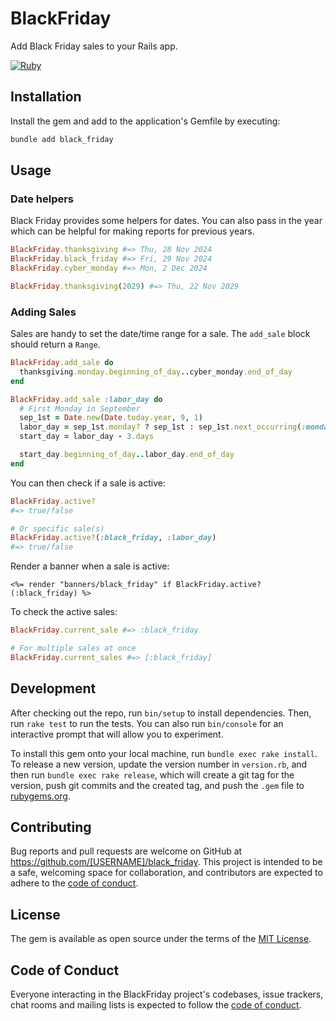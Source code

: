 # BlackFriday

Add Black Friday sales to your Rails app.

[![Ruby](https://github.com/excid3/black_friday/actions/workflows/main.yml/badge.svg)](https://github.com/excid3/black_friday/actions/workflows/main.yml)

## Installation

Install the gem and add to the application's Gemfile by executing:

```bash
bundle add black_friday
```

## Usage

### Date helpers

Black Friday provides some helpers for dates. You can also pass in the year which can be helpful for making reports for previous years.

```ruby
BlackFriday.thanksgiving #=> Thu, 28 Nov 2024
BlackFriday.black_friday #=> Fri, 29 Nov 2024
BlackFriday.cyber_monday #=> Mon, 2 Dec 2024

BlackFriday.thanksgiving(2029) #=> Thu, 22 Nov 2029
```

### Adding Sales

Sales are handy to set the date/time range for a sale. The `add_sale` block should return a `Range`.

```ruby
BlackFriday.add_sale do
  thanksgiving.monday.beginning_of_day..cyber_monday.end_of_day
end

BlackFriday.add_sale :labor_day do
  # First Monday in September
  sep_1st = Date.new(Date.today.year, 9, 1)
  labor_day = sep_1st.monday? ? sep_1st : sep_1st.next_occurring(:monday)
  start_day = labor_day - 3.days

  start_day.beginning_of_day..labor_day.end_of_day
end
```

You can then check if a sale is active:

```ruby
BlackFriday.active?
#=> true/false

# Or specific sale(s)
BlackFriday.active?(:black_friday, :labor_day)
#=> true/false
```

Render a banner when a sale is active:

```erb
<%= render "banners/black_friday" if BlackFriday.active?(:black_friday) %>
```

To check the active sales:

```ruby
BlackFriday.current_sale #=> :black_friday

# For multiple sales at once
BlackFriday.current_sales #=> [:black_friday]
```

## Development

After checking out the repo, run `bin/setup` to install dependencies. Then, run `rake test` to run the tests. You can also run `bin/console` for an interactive prompt that will allow you to experiment.

To install this gem onto your local machine, run `bundle exec rake install`. To release a new version, update the version number in `version.rb`, and then run `bundle exec rake release`, which will create a git tag for the version, push git commits and the created tag, and push the `.gem` file to [rubygems.org](https://rubygems.org).

## Contributing

Bug reports and pull requests are welcome on GitHub at https://github.com/[USERNAME]/black_friday. This project is intended to be a safe, welcoming space for collaboration, and contributors are expected to adhere to the [code of conduct](https://github.com/[USERNAME]/black_friday/blob/main/CODE_OF_CONDUCT.md).

## License

The gem is available as open source under the terms of the [MIT License](https://opensource.org/licenses/MIT).

## Code of Conduct

Everyone interacting in the BlackFriday project's codebases, issue trackers, chat rooms and mailing lists is expected to follow the [code of conduct](https://github.com/[USERNAME]/black_friday/blob/main/CODE_OF_CONDUCT.md).
